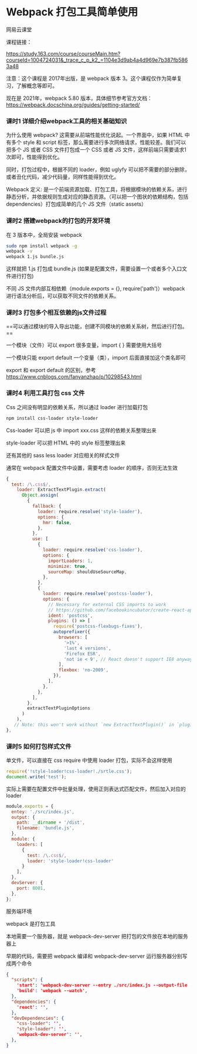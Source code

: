 # Webpack 打包工具简单使用

网易云课堂

课程链接：

https://study.163.com/course/courseMain.htm?courseId=1004724031&_trace_c_p_k2_=1104e3d9ab4a4d969e7b387fb5863a48

注意：这个课程是 2017年出版，是 webpack 版本 3。这个课程仅作为简单复习，了解概念等即可。

现在是 2021年，webpack 5.80 版本，具体细节参考官方文档：https://webpack.docschina.org/guides/getting-started/

### 课时1 详细介绍webpack工具的相关基础知识

为什么使用 webpack? 这需要从前端性能优化说起。一个界面中，如果 HTML 中有多个 style 和 script 标签，那么需要进行多次网络请求，性能较差。我们可以把多个 JS 或者 CSS 文件打包成一个 CSS 或者 JS 文件，这样前端只需要请求1次即可，性能得到优化。

同时，打包过程中，根据不同的 loader，例如 uglyfy 可以把不需要的部分删除，或者丑化代码，减少代码量，同样性能得到优化。

Webpack 定义: 是一个前端资源加载、打包工具，将根据模块的依赖关系，进行静态分析，并依据规则生成对应的静态资源。（可以把一个图状的依赖结构，包括 dependencies）打包成简单的几个 JS 文件（static assets）

### 课时2 搭建webpack的打包的开发环境

在 3 版本中，全局安装 webpack

~~~bash
sudo npm install webpack -g
webpack -v
webpack 1.js bundle.js
~~~

这样就把 1.js 打包成 bundle.js (如果是配置文件，需要设置一个或者多个入口文件进行打包)

不同 JS 文件内部互相依赖（module.exports = {}, require('path')）webpack 进行语法分析后，可以获取不同文件的依赖关系。

### 课时3 打包多个相互依赖的js文件过程

==可以通过模块的导入导出功能，创建不同模块的依赖关系树，然后进行打包。==

一个模块（文件）可以 export 很多变量，import { } 需要使用大括号

一个模块只能 export default 一个变量（类），import 后面直接加这个类名即可

export 和 export default 的区别，参考 https://www.cnblogs.com/fanyanzhao/p/10298543.html

### 课时4 利用工具打包 css 文件

Css 之间没有明显的依赖关系，所以通过 loader 进行加载打包

~~~bash
npm install css-loader style-loader
~~~

Css-loader 可以把 js 中 import xxx.css 这样的依赖关系整理出来

style-loader 可以把 HTML 中的 style 标签整理出来

还有其他的 sass less loader 对应相关的样式文件

通常在 webpack 配置文件中设置，需要考虑 loader 的顺序，否则无法生效

~~~js
{
  test: /\.css$/,
    loader: ExtractTextPlugin.extract(
      Object.assign(
        {
          fallback: {
            loader: require.resolve('style-loader'),
            options: {
              hmr: false,
            },
          },
          use: [
            {
              loader: require.resolve('css-loader'),
              options: {
                importLoaders: 1,
                minimize: true,
                sourceMap: shouldUseSourceMap,
              },
            },
            {
              loader: require.resolve('postcss-loader'),
              options: {
                // Necessary for external CSS imports to work
                // https://github.com/facebookincubator/create-react-app/issues/2677
                ident: 'postcss',
                plugins: () => [
                  require('postcss-flexbugs-fixes'),
                  autoprefixer({
                    browsers: [
                      '>1%',
                      'last 4 versions',
                      'Firefox ESR',
                      'not ie < 9', // React doesn't support IE8 anyway
                    ],
                    flexbox: 'no-2009',
                  }),
                ],
              },
            },
          ],
        },
        extractTextPluginOptions
      )
    ),
   // Note: this won't work without `new ExtractTextPlugin()` in `plugins`.
},
~~~

### 课时5 如何打包样式文件

单文件，可以直接在 css require 中使用 loader 打包，实际不会这样使用

~~~js
require('!style-loader!css-loader!./srtle.css');
document.write('test');
~~~

实际上需要在配置文件中批量处理，使用正则表达式匹配文件，然后加入对应的 loader

~~~js
module.exports = {
  entey: './src/index.js',
  output: {
    path: __dirname + '/dist',
    filename: 'bundle.js',
  },
  module: {
    loaders: [
      {
        test: /\.css$/,
        loader: 'style-loader!css-loader'
      }
    ],
  },
  devServer: {
    port: 8001,
  },
};
~~~

服务端环境

webpack 是打包工具

本地需要一个服务器，就是 webpack-dev-server 把打包的文件放在本地的服务器上

早期的代码，需要把 webpack 编译和 webpack-dev-server 运行服务器分别写成两个命令

~~~json
{
  "scripts": {
    'start': 'webpack-dev-server --entry ./src/index.js --output-file ./dist/bundle.js',
    'build': 'webpack --watch',
  },
  "dependencies": {
    'react': '',
  },
  "devDependencies": {
    "css-loader": '',
    "style-loader": '',
    'webpack-dev-server': '',
  },
}
~~~
